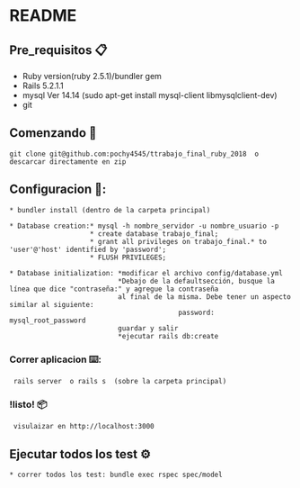 # README

## Pre_requisitos 📋

  * Ruby version(ruby 2.5.1)/bundler gem
  * Rails 5.2.1.1
  * mysql  Ver 14.14 (sudo apt-get install mysql-client libmysqlclient-dev)
  * git
  
## Comenzando 🚀
   ```
   git clone git@github.com:pochy4545/ttrabajo_final_ruby_2018  o descarcar directamente en zip
   ```
  ## Configuracion 🔧:
  ```
  * bundler install (dentro de la carpeta principal)
  ```
  ```
  * Database creation:* mysql -h nombre_servidor -u nombre_usuario -p
                      * create database trabajo_final;
                      * grant all privileges on trabajo_final.* to 'user'@'host' identified by 'password';
                      * FLUSH PRIVILEGES;
  ```
  ```
  * Database initialization: *modificar el archivo config/database.yml
                             *Debajo de la defaultsección, busque la línea que dice "contraseña:" y agregue la contraseña
                             al final de la misma. Debe tener un aspecto similar al siguiente:
                                            password: mysql_root_password
                             guardar y salir
                             *ejecutar rails db:create 
   ```
  
### Correr aplicacion  ⌨️:
  ```
   rails server  o rails s  (sobre la carpeta principal)
  ```
   ### !listo! 📦
  ```
   visulaizar en http://localhost:3000
  ```
## Ejecutar todos los test ⚙️
   ```
   * correr todos los test: bundle exec rspec spec/model
   ```
